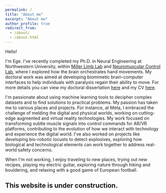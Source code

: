 ```yaml
---
permalink: /
title: "About me"
excerpt: "About me"
author_profile: true
redirect_from: 
  - /about/
  - /about.html
---
```

Hello! 

I'm Ege. I've recently completed my Ph.D. in Neural Engineering at Northwestern University, within [Miller Limb Lab](https://www.millerlimblab.com/) and [Neuromuscular Control Lab](https://www.sralab.org/research/labs/Neuromuscular%20Control%20Lab), where I explored how the brain orchestrates hand movements. My doctoral work was aimed at developing biomimetic brain-computer interfaces to help individuals with paralysis regain their ability to move. For more details you can view my doctoral dissertation [here](https://arch.library.northwestern.edu/concern/generic_works/gf06g317d?locale=en) and my CV [here](http://egealtan.github.io/files/Ege_Altan_CV_20230925.pdf).

I'm passionate about using machine learning tools to decipher complex datasets and to find solutions to practical problems. My passion has taken me to various places and projects. For instance, at Meta, I embraced the challenge of melding the digital and physical worlds, working on cutting-edge augmented and virtual reality technologies. My work focused on transforming subtle muscle signals into control commands for AR/VR platforms, contributing to the evolution of how we interact with technology and experience the digital world. I've also worked on projects like developing bio-robotic locusts to detect explosives, exploring how biological and technological elements can work together to address real-world safety concerns.

When I'm not working, I enjoy traveling to new places, trying out new recipes, playing my electric guitar, exploring nature through hiking and bouldering, and relaxing with a good game of European football.

<b> This website is under construction. </b>
--